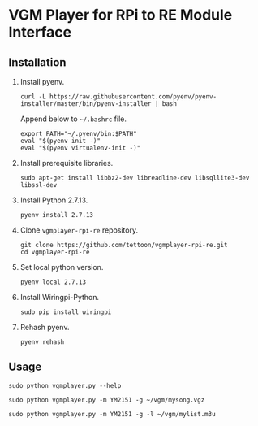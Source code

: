 # VGM Player for RPi to RE Module Interface

## Installation

1. Install pyenv.
   ```
   curl -L https://raw.githubusercontent.com/pyenv/pyenv-installer/master/bin/pyenv-installer | bash
   ```
   Append below to `~/.bashrc` file.
   ```
   export PATH="~/.pyenv/bin:$PATH"
   eval "$(pyenv init -)"
   eval "$(pyenv virtualenv-init -)"
   ```

1. Install prerequisite libraries.
   ```
   sudo apt-get install libbz2-dev libreadline-dev libsqllite3-dev libssl-dev
   ```

1. Install Python 2.7.13.
   ```
   pyenv install 2.7.13
   ```

1. Clone `vgmplayer-rpi-re` repository.
   ```
   git clone https://github.com/tettoon/vgmplayer-rpi-re.git
   cd vgmplayer-rpi-re
   ```

1. Set local python version.
   ```
   pyenv local 2.7.13
   ```

1. Install Wiringpi-Python.
   ```
   sudo pip install wiringpi
   ```

1. Rehash pyenv.
   ```
   pyenv rehash
   ```

## Usage
```
sudo python vgmplayer.py --help
```
```
sudo python vgmplayer.py -m YM2151 -g ~/vgm/mysong.vgz
```
```
sudo python vgmplayer.py -m YM2151 -g -l ~/vgm/mylist.m3u
```
